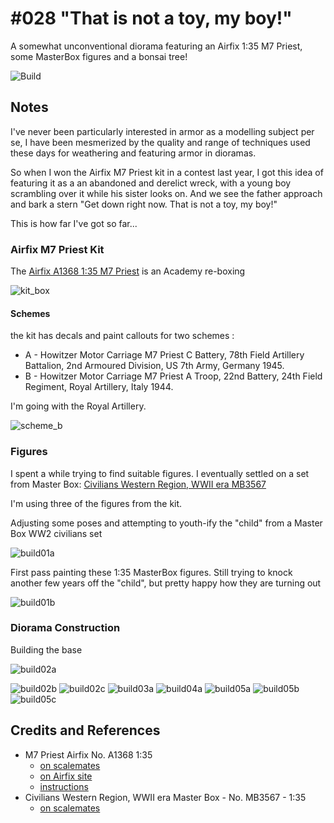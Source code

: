 # #028 "That is not a toy, my boy!"

A somewhat unconventional diorama featuring an Airfix 1:35 M7 Priest, some MasterBox figures and a bonsai tree!

![Build](./assets/ThatIsNotaToy_build.jpg?raw=true)

## Notes

I've never been particularly interested in armor as a modelling subject per se,
I have been mesmerized by the quality and range of techniques used these days for weathering and featuring armor in dioramas.

So when I won the Airfix M7 Priest kit in a contest last year, I got this idea of featuring it as a an abandoned and derelict wreck,
with a young boy scrambling over it while his sister looks on. And we see the father approach and bark a stern
"Get down right now. That is not a toy, my boy!"

This is how far I've got so far...

### Airfix M7 Priest Kit

The
[Airfix A1368 1:35 M7 Priest](https://www.scalemates.com/kits/airfix-a1368-m7-priest--1260500)
is an Academy re-boxing

![kit_box](./assets/kit_box.jpg?raw=true)

#### Schemes

the kit has decals and paint callouts for two schemes :

* A - Howitzer Motor Carriage M7 Priest C Battery, 78th Field Artillery Battalion, 2nd Armoured Division, US 7th Army, Germany 1945.
* B - Howitzer Motor Carriage M7 Priest A Troop, 22nd Battery, 24th Field Regiment, Royal Artillery, Italy 1944.

I'm going with the Royal Artillery.

![scheme_b](./assets/scheme_b.jpg?raw=true)

### Figures

I spent a while trying to find suitable figures. I eventually settled on a set from Master Box:
[Civilians Western Region, WWII era MB3567](https://www.scalemates.com/kits/master-box-mb3567-civilians--133854)

I'm using three of the figures from the kit.

Adjusting some poses and attempting to youth-ify the "child" from a Master Box WW2 civilians set

![build01a](./assets/build01a.jpg?raw=true)

First pass painting these 1:35 MasterBox figures. Still trying to knock another few years off the "child", but pretty happy how they are turning out

![build01b](./assets/build01b.jpg?raw=true)

### Diorama Construction

Building the base

![build02a](./assets/build02a.jpg?raw=true)

![build02b](./assets/build02b.jpg?raw=true)
![build02c](./assets/build02c.jpg?raw=true)
![build03a](./assets/build03a.jpg?raw=true)
![build04a](./assets/build04a.jpg?raw=true)
![build05a](./assets/build05a.jpg?raw=true)
![build05b](./assets/build05b.jpg?raw=true)
![build05c](./assets/build05c.jpg?raw=true)

## Credits and References

* M7 Priest Airfix No. A1368 1:35
    * [on scalemates](https://www.scalemates.com/kits/airfix-a1368-m7-priest--1260500)
    * [on Airfix site](https://uk.airfix.com/products/m7-priest-a1368)
    * [instructions](./assets/A1368-instructions.pdf)
* Civilians Western Region, WWII era Master Box - No. MB3567 - 1:35
    * [on scalemates](https://www.scalemates.com/kits/master-box-mb3567-civilians--133854)
